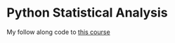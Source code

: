 # Python Statistical Analysis
My follow along code to [this course](https://www.udemy.com/course/python-for-statistical-analysis/)
